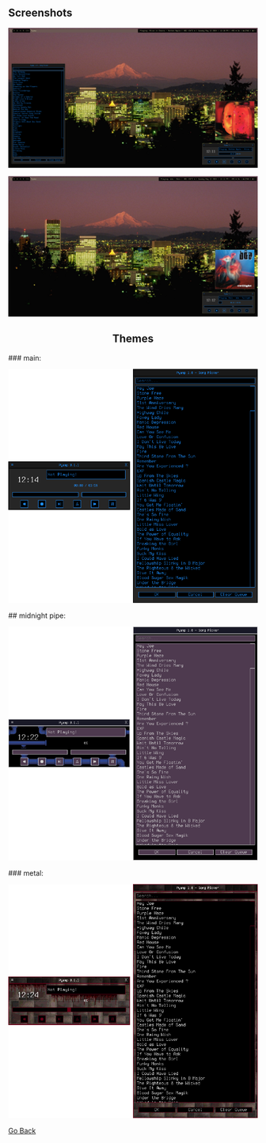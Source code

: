 ## Screenshots
<p align="center"><img src="../img/doc/pyamp_full.png" alt="pyamp"></p>
<p align="center"><img src="../img/doc/kek.png" alt="pyamp"></p>
<h2 align="center">Themes</h2> 
### main:
<p align="center"><img src="../img/doc/theme-main.png" alt="pyamp"></p>
## midnight pipe:
<p align="center"><img src="../img/doc/theme-mpipe.png" alt="pyamp"></p>
### metal:
<p align="center"><img src="../img/doc/theme-metal.png" alt="pyamp"></p>

[Go Back](../README.md)
